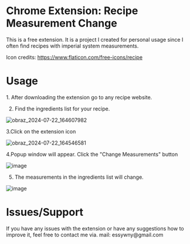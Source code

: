 <h1>Chrome Extension: Recipe Measurement Change</h1>
This is a free extension. It is a project I created for personal usage since I often find recipes with imperial system measurements.

Icon credits: https://www.flaticon.com/free-icons/recipe

<h1>Usage</h1>
1. After downloading the extension go to any recipe website.

2. Find the ingredients list for your recipe.
            
![obraz_2024-07-22_164607982](https://github.com/user-attachments/assets/92ed6d65-6406-4f7a-a788-60d8441b33e0)

3.Click on the extension icon 

![obraz_2024-07-22_164546581](https://github.com/user-attachments/assets/1ad6c556-e1b3-45dd-b2a7-f88f8065deb2)

4.Popup window will appear. Click the "Change Measurements" button

![image](https://github.com/user-attachments/assets/c1f138b0-6a24-460b-b1dc-a84d37e3dbab)

5. The measurements in the ingredients list will change.
   
![image](https://github.com/user-attachments/assets/df61d81b-4f6e-4168-bf3d-6ec836e3ab74)

<h1>Issues/Support</h1>
If you have any issues with the extension or have any suggestions how to improve it, feel free to contact me via. mail: essywny@gmail.com
